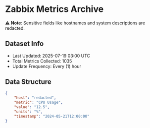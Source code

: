 # Zabbix Metrics Archive

⚠️ **Note**: Sensitive fields like hostnames and system descriptions are redacted.

## Dataset Info
- Last Updated: 2025-07-19 03:00 UTC
- Total Metrics Collected: 1035
- Update Frequency: Every (1) hour

## Data Structure
```json
{
    "host": "redacted",
    "metric": "CPU Usage",
    "value": "12.5",
    "units": "%",
    "timestamp": "2024-05-21T12:00:00"
}
```
